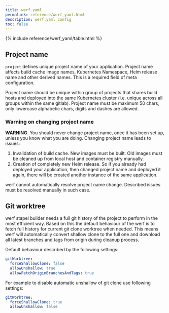 ```yaml
---
title: werf.yaml
permalink: reference/werf_yaml.html
description: werf.yaml config
toc: false
---
```


{% include reference/werf_yaml/table.html %}

## Project name

`project` defines unique project name of your application. Project name affects build cache image names, Kubernetes Namespace, Helm release name and other derived names. This is a required field of meta configuration.

Project name should be unique within group of projects that shares build hosts and deployed into the same Kubernetes cluster (i.e. unique across all groups within the same gitlab). Project name must be maximum 50 chars, only lowercase alphabetic chars, digits and dashes are allowed.

### Warning on changing project name

**WARNING**. You should never change project name, once it has been set up, unless you know what you are doing. Changing project name leads to issues:
1. Invalidation of build cache. New images must be built. Old images must be cleaned up from local host and container registry manually.
2. Creation of completely new Helm release. So if you already had deployed your application, then changed project name and deployed it again, there will be created another instance of the same application.

werf cannot automatically resolve project name change. Described issues must be resolved manually in such case.

## Git worktree

werf stapel builder needs a full git history of the project to perform in the most efficient way. Based on this the default behaviour of the werf is to fetch full history for current git clone worktree when needed. This means werf will automatically convert shallow clone to the full one and download all latest branches and tags from origin during cleanup process. 

Default behaviour described by the following settings:

```yaml
gitWorktree:
  forceShallowClone: false
  allowUnshallow: true
  allowFetchOriginBranchesAndTags: true
```

For example to disable automatic unshallow of git clone use following settings:

```yaml
gitWorktree:
  forceShallowClone: true
  allowUnshallow: false
```
